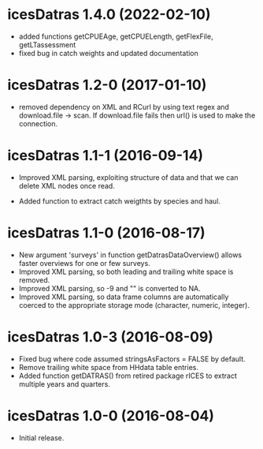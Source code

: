 <!-- NEWS.md is maintained by https://cynkra.github.io/fledge, do not edit -->

# icesDatras 1.4.0 (2022-02-10)

* added functions getCPUEAge, getCPUELength, getFlexFile, getLTassessment
* fixed bug in catch weights and updated documentation


# icesDatras 1.2-0 (2017-01-10)

* removed dependency on XML and RCurl by using text regex and download.file -> scan.
  If download.file fails then url() is used to make the connection.


# icesDatras 1.1-1 (2016-09-14)

* Improved XML parsing, exploiting structure of data and that we can
  delete XML nodes once read.

* Added function to extract catch weigthts by species and haul.



# icesDatras 1.1-0 (2016-08-17)

* New argument 'surveys' in function getDatrasDataOverview() allows faster
  overviews for one or few surveys.
* Improved XML parsing, so both leading and trailing white space is removed.
* Improved XML parsing, so -9 and "" is converted to NA.
* Improved XML parsing, so data frame columns are automatically coerced to the
  appropriate storage mode (character, numeric, integer).




# icesDatras 1.0-3 (2016-08-09)

* Fixed bug where code assumed stringsAsFactors = FALSE by default.
* Remove trailing white space from HHdata table entries.
* Added function getDATRAS() from retired package rICES to extract multiple
  years and quarters.



# icesDatras 1.0-0 (2016-08-04)

* Initial release.
